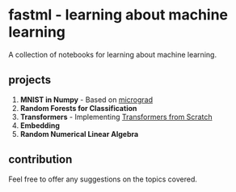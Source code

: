# fastml - learning about machine learning

A collection of notebooks for learning about machine learning.

## projects

1. **MNIST in Numpy** - Based on [micrograd](https://github.com/karpathy/micrograd/tree/master) 
2. **Random Forests for Classification** 
3. **Transformers** - Implementing [Transformers from Scratch]() 
4. **Embedding**
5. **Random Numerical Linear Algebra**

## contribution

Feel free to offer any suggestions on the topics covered. 